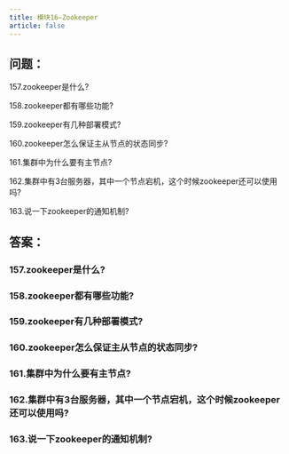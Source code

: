 ```yaml
---
title: 模块16—Zookeeper
article: false
---
```

## 问题：

157.zookeeper是什么?

158.zookeeper都有哪些功能?

159.zookeeper有几种部署模式?

160.zookeeper怎么保证主从节点的状态同步?

161.集群中为什么要有主节点?

162.集群中有3台服务器，其中一个节点宕机，这个时候zookeeper还可以使用吗?

163.说一下zookeeper的通知机制?

## 答案：

### 157.zookeeper是什么?





### 158.zookeeper都有哪些功能?





### 159.zookeeper有几种部署模式?





### 160.zookeeper怎么保证主从节点的状态同步?





### 161.集群中为什么要有主节点?





### 162.集群中有3台服务器，其中一个节点宕机，这个时候zookeeper还可以使用吗?





### 163.说一下zookeeper的通知机制?




